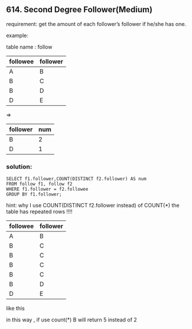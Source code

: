## 614. Second Degree Follower(Medium)

requirement: get the amount of each follower’s follower if he/she has one.

example:

table name : follow

| followee    | follower   |
|-------------|------------|
|     A       |     B      |
|     B       |     C      |
|     B       |     D      |
|     D       |     E      |

=>

| follower    | num        |
|-------------|------------|
|     B       |  2         |
|     D       |  1         |



### solution:

```
SELECT f1.follower,COUNT(DISTINCT f2.follower) AS num
FROM follow f1, follow f2
WHERE f1.follower = f2.followee
GROUP BY f1.follower;

```

hint: why I use 
COUNT(DISTINCT f2.follower instead) of  COUNT(*)
the table has repeated rows !!!! 

| followee    | follower   |
|-------------|------------|
|     A       |     B      |
|     B       |     C      |
|     B       |     C      |
|     B       |     C      |
|     B       |     C      |
|     B       |     D      |
|     D       |     E      |
like this 

in this way , if use count(*)  B will return 5 instead of 2 





